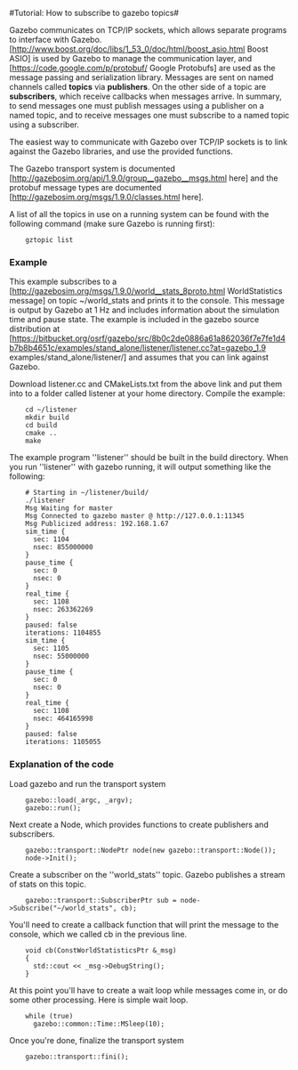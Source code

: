 #Tutorial: How to subscribe to gazebo topics#

Gazebo communicates on TCP/IP sockets, which allows separate programs to interface with Gazebo. [http://www.boost.org/doc/libs/1_53_0/doc/html/boost_asio.html Boost ASIO] is used by Gazebo to manage the communication layer, and [https://code.google.com/p/protobuf/ Google Protobufs] are used as the message passing and serialization library. Messages are sent on named channels called **topics** via **publishers**. On the other side of a topic are **subscribers**, which receive callbacks when messages arrive. In summary, to send messages one must publish messages using a publisher on a named topic, and to receive messages one must subscribe to a named topic using a subscriber.

The easiest way to communicate with Gazebo over TCP/IP sockets is to link against the Gazebo libraries, and use the provided functions.

The Gazebo transport system is documented [http://gazebosim.org/api/1.9.0/group__gazebo__msgs.html here] and the protobuf message types are documented [http://gazebosim.org/msgs/1.9.0/classes.html here].

A list of all the topics in use on a running system can be found with the following command (make sure Gazebo is running first):

        gztopic list

### Example ###

This example subscribes to a [http://gazebosim.org/msgs/1.9.0/world__stats_8proto.html WorldStatistics message] on topic ~/world_stats and prints it to the console. This message is output by Gazebo at 1 Hz and includes information about the simulation time and pause state. The example is included in the gazebo source distribution at [https://bitbucket.org/osrf/gazebo/src/8b0c2de0886a61a862036f7e7fe1d4b7b8b4651c/examples/stand_alone/listener/listener.cc?at=gazebo_1.9 examples/stand_alone/listener/] and assumes that you can link against Gazebo.

Download listener.cc and CMakeLists.txt from the above link and put them into to a folder called listener at your home directory. Compile the example:

        cd ~/listener
        mkdir build
        cd build
        cmake ..
        make


The example program ''listener'' should be built in the build directory. When you run ''listener'' with gazebo running, it will output something like the following:

        # Starting in ~/listener/build/
        ./listener
        Msg Waiting for master
        Msg Connected to gazebo master @ http://127.0.0.1:11345
        Msg Publicized address: 192.168.1.67
        sim_time {
          sec: 1104
          nsec: 855000000
        }
        pause_time {
          sec: 0
          nsec: 0
        }
        real_time {
          sec: 1108
          nsec: 263362269
        }
        paused: false
        iterations: 1104855
        sim_time {
          sec: 1105
          nsec: 55000000
        }
        pause_time {
          sec: 0
          nsec: 0
        }
        real_time {
          sec: 1108
          nsec: 464165998
        }
        paused: false
        iterations: 1105055

### Explanation of the code ###

Load gazebo and run the transport system

        gazebo::load(_argc, _argv);
        gazebo::run();

Next create a Node, which provides functions to create publishers and subscribers.

        gazebo::transport::NodePtr node(new gazebo::transport::Node());
        node->Init();

Create a subscriber on the ''world_stats'' topic. Gazebo publishes a stream of stats on this topic.

        gazebo::transport::SubscriberPtr sub = node->Subscribe("~/world_stats", cb);

You'll need to create a callback function that will print the message to the console, which we called cb in the previous line.

        void cb(ConstWorldStatisticsPtr &_msg)
        {
          std::cout << _msg->DebugString();
        }

At this point you'll have to create a wait loop while messages come in, or do some other processing. Here is simple wait loop.

        while (true)
          gazebo::common::Time::MSleep(10);

Once you're done, finalize the transport system

        gazebo::transport::fini();
